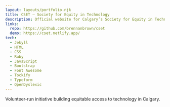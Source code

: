 ```yaml
---
layout: layouts/portfolio.njk
title: CSET — Society for Equity in Technology
description: Official website for Calgary’s Society for Equity in Technology. Community events, low-cost tech classes, and inclusive resources.
links:
  repo: https://github.com/brennanbrown/cset
  demo: https://cset.netlify.app/
tech:
  - Jekyll
  - HTML
  - CSS
  - Ruby
  - JavaScript
  - Bootstrap
  - Font Awesome
  - Tockify
  - Typeform
  - OpenDyslexic
---
```


Volunteer‑run initiative building equitable access to technology in Calgary.
